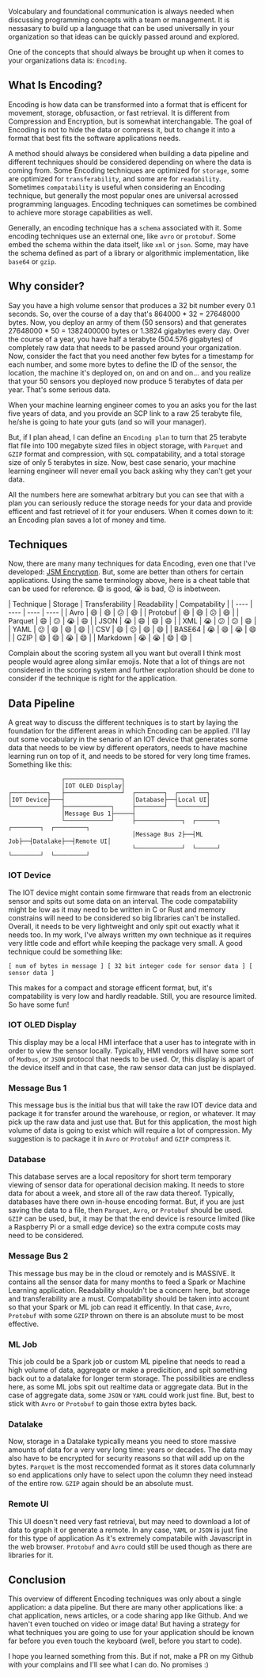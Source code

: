 Volcabulary and foundational communication is always needed when discussing programming concepts with a team or management. It is nessasary to build up a language that can be used universally in your organization so that ideas can be quickly passed around and explored.

One of the concepts that should always be brought up when it comes to your organizations data is: `Encoding`.

## What Is Encoding?

Encoding is how data can be transformed into a format that is efficent for movement, storage, obfusaction, or fast retrieval. It is different from Compression and Encryption, but is somewhat interchangable. The goal of Encoding is not to hide the data or compress it, but to change it into a format that best fits the software applications needs.

A method should always be considered when building a data pipeline and different techniques should be considered depending on where the data is coming from. Some Encoding techniques are optimized for `storage`, some are optimized for `transferability`, and some are for `readability`. Sometimes `compatability` is useful when considering an Encoding technique, but generally the most popular ones are universal acrossed programming languages. Encoding techniques can sometimes be combined to achieve more storage capabilities as well.

Generally, an encoding technique has a `schema` associated with it. Some encoding techniques use an external one, like `avro` or `protobuf`. Some embed the schema within the data itself, like `xml` or `json`. Some, may have the schema defined as part of a library or algorithmic implementation, like `base64` or `gzip`.

## Why consider?

Say you have a high volume sensor that produces a 32 bit number every 0.1 seconds. So, over the course of a day that's 864000 * 32 = 27648000 bytes. Now, you deploy an army of them (50 sensors) and that generates 27648000 * 50 = 1382400000 bytes or 1.3824 gigabytes every day. Over the course of a year, you have half a terabyte (504.576 gigabytes) of completely raw data that needs to be passed around your organization. Now, consider the fact that you need another few bytes for a timestamp for each number, and some more bytes to define the ID of the sensor, the location, the machine it's deployed on, on and on and on... and you realize that your 50 sensors you deployed now produce 5 terabytes of data per year. That's some serious data.

When your machine learning engineer comes to you an asks you for the last five years of data, and you provide an SCP link to a raw 25 terabyte file, he/she is going to hate your guts (and so will your manager).

But, if I plan ahead, I can define an `Encoding plan` to turn that 25 terabyte flat file into 100 megabyte sized files in object storage, with `Parquet` and `GZIP` format and compression, with `SQL` compatability, and a total storage size of only 5 terabytes in size. Now, best case senario, your machine learning engineer will never email you back asking why they can't get your data.

All the numbers here are somewhat arbitrary but you can see that with a plan you can seriously reduce the storage needs for your data and provide efficent and fast retrievel of it for your endusers. When it comes down to it: an Encoding plan saves a lot of money and time.

## Techniques

Now, there are many many techniques for data Encoding, even one that I've developed: <a href="https://github.com/jackmead515/rust_jsm_encryption">JSM Encryption</a>. But, some are better than others for certain applications. Using the same terminology above, here is a cheat table that can be used for reference. :smile: is good, :sob: is bad, :confused: is inbetween.

| Technique | Storage | Transferability | Readability | Compatability |
| ---- | ---- | ---- | ---- |
| Avro | :smile: | :smile: | :confused: | :smile: |
| Protobuf | :smile: | :smile: | :confused: | :smile: |
| Parquet | :smile: | :confused: | :sob: | :smile: |
| JSON | :sob: | :smile: | :smile: | :smile: |
| XML | :sob: | :confused: | :confused: | :smile: |
| YAML | :confused: | :smile: | :smile: | :smile: |
| CSV | :smile: | :confused: | :smile: | :smile: |
| BASE64 | :sob: | :smile: | :sob: | :smile: |
| GZIP | :smile: | :smile: | :sob: | :smile: |
| Markdown | :sob: | :sob: | :smile: | :smile: |

Complain about the scoring system all you want but overall I think most people would agree along similar emojis. Note that a lot of things are not considered in the scoring system and further exploration should be done to consider if the technique is right for the application.

## Data Pipeline

A great way to discuss the different techniques is to start by laying the foundation for the different areas in which Encoding can be applied. I'll lay out some vocabulary in the senario of an IOT device that generates some data that needs to be view by different operators, needs to have machine learning run on top of it, and needs to be stored for very long time frames. Something like this:

```
               ┌────────────────┐
               │IOT OLED Display│
┌──────────┐   ├────────────────┘  ┌────────┐  ┌────────┐
│IOT Device├───┤                   │Database├──┤Local UI│
└──────────┘   ├─────────────┐     ├────────┘  └────────┘
               │Message Bus 1├─────┤
               └─────────────┘     ├─────────────┐  ┌──────┐  ┌────────┐  ┌─────────┐
                                   │Message Bus 2├──┤ML Job├──┤Datalake├──┤Remote UI│
                                   └─────────────┘  └──────┘  └────────┘  └─────────┘
```

### IOT Device

The IOT device might contain some firmware that reads from an electronic sensor and spits out some data on an interval. The code compatability might be low as it may need to be written in C or Rust and memory constrains will need to be considered so big libraries can't be installed. Overall, it needs to be very lightweight and only spit out exactly what it needs too. In my work, I've always written my own technique as it requires very little code and effort while keeping the package very small. A good technique could be something like:

```
[ num of bytes in message ] [ 32 bit integer code for sensor data ] [ sensor data ]
```

This makes for a compact and storage efficent format, but, it's compatability is very low and hardly readable. Still, you are resource limited. So have some fun!

### IOT OLED Display

This display may be a local HMI interface that a user has to integrate with in order to view the sensor locally. Typically, HMI vendors will have some sort of `Modbus`, or `JSON` protocol that needs to be used. Or, this display is apart of the device itself and in that case, the raw sensor data can just be displayed.

### Message Bus 1

This message bus is the initial bus that will take the raw IOT device data and package it for transfer around the warehouse, or region, or whatever. It may pick up the raw data and just use that. But for this application, the most high volume of data is going to exist which will require a lot of compression. My suggestion is to package it in `Avro` or `Protobuf` and `GZIP` compress it.

### Database

This database serves are a local repository for short term temporary viewing of sensor data for operational decision making. It needs to store data for about a week, and store all of the raw data thereof. Typically, databases have there own in-house encoding format. But, if you are just saving the data to a file, then `Parquet`, `Avro`, or `Protobuf` should be used. `GZIP` can be used, but, it may be that the end device is resource limited (like a Raspberry Pi or a small edge device) so the extra compute costs may need to be considered.

### Message Bus 2

This message bus may be in the cloud or remotely and is MASSIVE. It contains all the sensor data for many months to feed a Spark or Machine Learning application. Readability shouldn't be a concern here, but storage and transferability are a must. Compatability should be taken into account so that your Spark or ML job can read it efficently. In that case, `Avro`, `Protobuf` with some `GZIP` thrown on there is an absolute must to be most effective.

### ML Job

This job could be a Spark job or custom ML pipeline that needs to read a high volume of data, aggregate or make a predicition, and spit something back out to a datalake for longer term storage. The possibilities are endless here, as some ML jobs spit out realtime data or aggregate data. But in the case of aggregate data, some `JSON` or `YAML` could work just fine. But, best to stick with `Avro` or `Protobuf` to gain those extra bytes back.

### Datalake

Now, storage in a Datalake typically means you need to store massive amounts of data for a very very long time: years or decades. The data may also have to be encrypted for security reasons so that will add up on the bytes. `Parquet` is the most reccomended format as it stores data columnarly so end applications only have to select upon the column they need instead of the entire row. `GZIP` again should be an absolute must.

### Remote UI

This UI doesn't need very fast retrieval, but may need to download a lot of data to graph it or generate a remote. In any case, `YAML` or `JSON` is just fine for this type of application As it's extremely compatabile with Javascript in the web browser. `Protobuf` and `Avro` could still be used though as there are libraries for it.

## Conclusion

This overview of different Encoding techniques was only about a single application: a data pipeline. But there are many other applications like: a chat application, news articles, or a code sharing app like Github. And we haven't even touched on video or image data! But having a strategy for what techniques you are going to use for your application should be known far before you even touch the keyboard (well, before you start to code).

I hope you learned something from this. But if not, make a PR on my Github with your complains and I'll see what I can do. No promises :)
